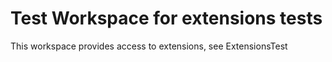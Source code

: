 # Test Workspace for extensions tests

This workspace provides access to extensions, see ExtensionsTest
